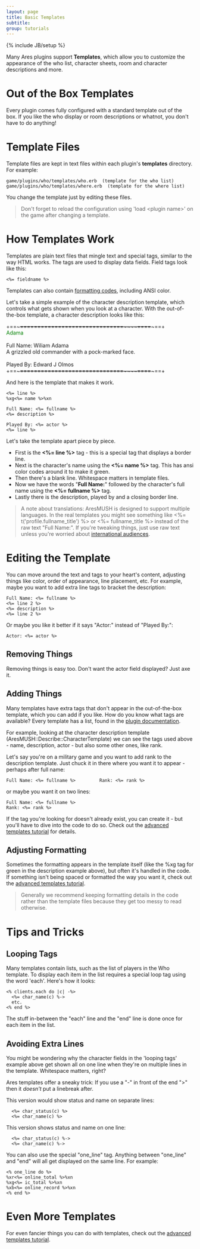 ```yaml
---
layout: page
title: Basic Templates
subtitle: 
group: tutorials
---
```

{% include JB/setup %}

Many Ares plugins support **Templates**, which allow you to customize the appearance of the who list, character sheets, room and character descriptions and more.  

# Out of the Box Templates

Every plugin comes fully configured with a standard template out of the box.  If you like the who display or room descriptions or whatnot, you don't have to do anything!

# Template Files

Template files are kept in text files within each plugin's **templates** directory. For example:

    game/plugins/who/templates/who.erb  (template for the who list)
    game/plugins/who/templates/where.erb  (template for the where list)

You change the template just by editing these files.

> Don't forget to reload the configuration using 'load &lt;plugin name&gt;' on the game after changing a template.

# How Templates Work

Templates are plain text files that mingle text and special tags, similar to the way HTML works.  The tags are used to display data fields.  Field tags look like this: 

    <%= fieldname %>

Templates can also contain [formatting codes]({{site.siteroot}}tutorials/formatting.html), including ANSI color.

Let's take a simple example of the character description template, which controls what gets shown when you look at a character.  With the out-of-the-box template, a character description looks like this:

+==~~~~~====~~~~====~~~~====~~~~=====~~~~=====~~~~====~~~~====~~~~====~~~~~==+<br/>
<span style="color:green">Adama</span><br/><br/>
Full Name: Wiliam Adama<br/>
A grizzled old commander with a pock-marked face.<br/><br/>
Played By: Edward J Olmos<br/>
+==~~~~~====~~~~====~~~~====~~~~=====~~~~=====~~~~====~~~~====~~~~====~~~~~==+

And here is the template that makes it work.

    <%= line %>
    %xg<%= name %>%xn
    
    Full Name: <%= fullname %>
    <%= description %>
    
    Played By: <%= actor %>
    <%= line %>


Let's take the template apart piece by piece.

* First is the **<%= line %>** tag - this is a special tag that displays a border line. 
* Next is the character's name using the **<%= name %>** tag.  This has ansi color codes around it to make it green.
* Then there's a blank line.  Whitespace matters in template files.
* Now we have the words "**Full Name:**" followed by the character's full name using the **<%= fullname %>** tag. 
* Lastly there is the description, played by and a closing border line.

> A note about translations:  AresMUSH is designed to support multiple languages.  In the  real templates you might see something like <%= t('profile.fullname\_title') %> or <%= fullname_title %>  instead of the raw text "Full Name:".  If you're tweaking things, just use raw text unless you're worried about [international audiences]({{site.siteroot}}tutorials/localization.html).

# Editing the Template

You can move around the text and tags to your heart's content, adjusting things like color, order of appearance, line placement, etc.   For example, maybe you want to add extra line tags to bracket the description:

    Full Name: <%= fullname %>
    <%= line 2 %>
    <%= description %>    
    <%= line 2 %>

Or maybe you like it better if it says "Actor:" instead of "Played By:": 

    Actor: <%= actor %>

## Removing Things

Removing things is easy too.  Don't want the actor field displayed?  Just axe it.

## Adding Things

Many templates have extra tags that don't appear in the out-of-the-box template, which you can add if you like.  How do you know what tags are available?  Every template has a list, found in the [plugin documentation]({{site.siteroot}}rdoc/).  

For example, looking at the character description template (AresMUSH::Describe::CharacterTemplate) we can see the tags used above - name, description, actor - but also some other ones, like rank.

Let's say you're on a military game and you want to add rank to the description template.  Just chuck it in there where you want it to appear - perhaps after full name:

    Full Name: <%= fullname %>         Rank: <%= rank %>

or maybe you want it on two lines:

    Full Name: <%= fullname %>
    Rank: <%= rank %>

If the tag you're looking for doesn't already exist, you can create it - but you'll have to dive into the code to do so.  Check out the [advanced templates tutorial]({{site.siteroot}}tutorials/coding/templates-advanced) for details.

## Adjusting Formatting

Sometimes the formatting appears in the template itself (like the %xg tag for green in the description example above), but often it's handled in the code. If something isn't being spaced or formatted the way you want it, check out the [advanced templates tutorial]({{site.siteroot}}tutorials/coding/templates-advanced).  

> Generally we recommend keeping formatting details in the code rather than the template files because they get too messy to read otherwise.

# Tips and Tricks

## Looping Tags

Many templates contain lists, such as the list of players in the Who template.  To display each item in the list requires a special loop tag using the word 'each'.  Here's how it looks:

    <% clients.each do |c| -%> 
      <%= char_name(c) %-> 
      etc.
    <% end %>

The stuff in-between the "each" line and the "end" line is done once for each item in the list.

## Avoiding Extra Lines

You might be wondering why the character fields in the 'looping tags' example above get shown all on one line when they're on multiple lines in the template.  Whitespace matters, right?

Ares templates offer a sneaky trick:  If you use a "-" in front of the end "&gt;" then it *doesn't* put a linebreak after.

This version would show status and name on separate lines:

      <%= char_status(c) %> 
      <%= char_name(c) %> 
      
This version shows status and name on one line:

      <%= char_status(c) %-> 
      <%= char_name(c) %-> 

You can also use the special "one\_line" tag.  Anything between "one\_line" and "end" will all get displayed on the same line.  For example:

    <% one_line do %>
    %xr<%= online_total %>%xn 
    %xg<%= ic_total %>%xn 
    %xb<%= online_record %>%xn
    <% end %>


# Even More Templates

For even fancier things you can do with templates, check out the  [advanced templates tutorial]({{site.siteroot}}tutorials/coding/templates-advanced).